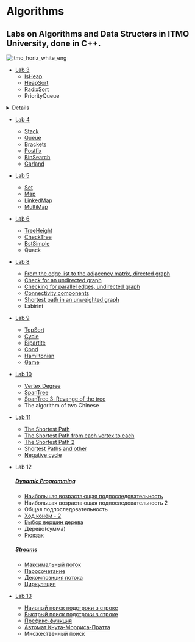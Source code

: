 # Algorithms
## Labs on Algorithms and Data Structers in ITMO University, done in C++.
![itmo_horiz_white_eng](https://user-images.githubusercontent.com/95085670/175139670-4b2ff314-b361-4914-9c2a-7309a33487ed.jpg)
 
+ [Lab 3](https://github.com/ElderEv1l/algorithms/blob/main/Lab3/problems3.pdf)
  + [IsHeap](https://github.com/ElderEv1l/algorithms/blob/main/Lab3/IsHeap.cpp)
  + [HeapSort](https://github.com/ElderEv1l/algorithms/blob/main/Lab3/HeapSort.cpp)
  + [RadixSort](https://github.com/ElderEv1l/algorithms/blob/main/Lab3/RadixSort.cpp)
  + PriorityQueue
 
<details>[Lab 3](https://github.com/ElderEv1l/algorithms/blob/main/Lab3/problems3.pdf)
   
  + [IsHeap](https://github.com/ElderEv1l/algorithms/blob/main/Lab3/IsHeap.cpp)
  + [HeapSort](https://github.com/ElderEv1l/algorithms/blob/main/Lab3/HeapSort.cpp)
  + [RadixSort](https://github.com/ElderEv1l/algorithms/blob/main/Lab3/RadixSort.cpp)
  + PriorityQueue
   
</details>

+ [Lab 4](https://github.com/ElderEv1l/algorithms/blob/main/Lab4/problems4.pdf)
  + [Stack](https://github.com/ElderEv1l/algorithms/blob/main/Lab4/Stack.cpp)
  + [Queue](https://github.com/ElderEv1l/algorithms/blob/main/Lab4/Queue.cpp)
  + [Brackets](https://github.com/ElderEv1l/algorithms/blob/main/Lab4/Brackets.cpp)
  + [Postfix](https://github.com/ElderEv1l/algorithms/blob/main/Lab4/Postfix.cpp)
  + [BinSearch](https://github.com/ElderEv1l/algorithms/blob/main/Lab4/BinSearch.cpp)
  + [Garland](https://github.com/ElderEv1l/algorithms/blob/main/Lab4/Garland.cpp)

+ [Lab 5](https://github.com/ElderEv1l/algorithms/blob/main/Lab5/problems5.pdf)
  + [Set](https://github.com/ElderEv1l/algorithms/blob/main/Lab5/Set.cpp)
  + [Map](https://github.com/ElderEv1l/algorithms/blob/main/Lab5/Map.cpp)
  + [LinkedMap](https://github.com/ElderEv1l/algorithms/blob/main/Lab5/LinkedMap.cpp)
  + [MultiMap](https://github.com/ElderEv1l/algorithms/blob/main/Lab5/MultiMap.cpp)

+ [Lab 6](https://github.com/ElderEv1l/algorithms/blob/main/Lab6/problems6.pdf)
  + [TreeHeight](https://github.com/ElderEv1l/algorithms/blob/main/Lab6/TreeHeight.cpp)
  + [CheckTree](https://github.com/ElderEv1l/algorithms/blob/main/Lab6/CheckTree.cpp)
  + [BstSimple](https://github.com/ElderEv1l/algorithms/blob/main/Lab6/BstSimple.cpp)
  + Quack

+ [Lab 8](https://github.com/ElderEv1l/algorithms/blob/main/Lab8/problems8.pdf)
  + [From the edge list to the adjacency matrix, directed graph](https://github.com/ElderEv1l/algorithms/blob/main/Lab8/A.cpp)
  + [Сheck for an undirected graph](https://github.com/ElderEv1l/algorithms/blob/main/Lab8/B.cpp)
  + [Checking for parallel edges, undirected graph](https://github.com/ElderEv1l/algorithms/blob/main/Lab8/C.cpp)
  + [Connectivity components](https://github.com/ElderEv1l/algorithms/blob/main/Lab8/D.cpp)
  + [Shortest path in an unweighted graph](https://github.com/ElderEv1l/algorithms/blob/main/Lab8/E.cpp)
  + Labirint

+ [Lab 9](https://github.com/ElderEv1l/algorithms/blob/main/Lab9/problems9.pdf)
  + [TopSort](https://github.com/ElderEv1l/algorithms/blob/main/Lab9/TopSort.cpp)
  + [Cycle](https://github.com/ElderEv1l/algorithms/blob/main/Lab9/Cycle.cpp)
  + [Bipartite](https://github.com/ElderEv1l/algorithms/blob/main/Lab9/Bipartite.cpp)
  + [Cond](https://github.com/ElderEv1l/algorithms/blob/main/Lab9/Cond.cpp)
  + [Hamiltonian](https://github.com/ElderEv1l/algorithms/blob/main/Lab9/Hamiltonian.cpp)
  + [Game](https://github.com/ElderEv1l/algorithms/blob/main/Lab9/Game.cpp)
 
+ [Lab 10](https://github.com/ElderEv1l/algorithms/blob/main/Lab10/problems10.pdf)
  + [Vertex Degree](https://github.com/ElderEv1l/algorithms/blob/main/Lab10/VertexDegree.cpp)
  + [SpanTree](https://github.com/ElderEv1l/algorithms/blob/main/Lab10/SpanTree.cpp)
  + [SpanTree 3: Revange of the tree](https://github.com/ElderEv1l/algorithms/blob/main/Lab10/SpanTree%203.cpp)
  + The algorithm of two Chinese

+ [Lab 11](https://github.com/ElderEv1l/algorithms/blob/main/Lab11/problems11.pdf)
  + [The Shortest Path](https://github.com/ElderEv1l/algorithms/blob/main/Lab11/ShortestPath.cpp)
  + [The Shortest Path from each vertex to each](https://github.com/ElderEv1l/algorithms/blob/main/Lab11/Pathsg.cpp)
  + [The Shortest Path 2](https://github.com/ElderEv1l/algorithms/blob/main/Lab11/Pathbgep.cpp)
  + [Shortest Paths and other](https://github.com/ElderEv1l/algorithms/blob/main/Lab11/Path.cpp)
  + [Negative cycle](https://github.com/ElderEv1l/algorithms/blob/main/Lab11/NegCycle.cpp)

+ Lab 12
  ##### [Dynamic Programming](https://github.com/ElderEv1l/algorithms/blob/main/Lab12/Dynamic%20Programming/problems12_Dynamics.pdf)
  + [Наибольшая возрастающая подпоследовательность](https://github.com/ElderEv1l/algorithms/blob/main/Lab12/Dynamic%20Programming/A.cpp)
  + Наибольшая возрастающая подпоследовательность 2
  + Общая подпоследовательность
  + [Ход конём - 2](https://github.com/ElderEv1l/algorithms/blob/main/Lab12/Dynamic%20Programming/D.cpp)
  + [Выбор вершин дерева](https://github.com/ElderEv1l/algorithms/blob/main/Lab12/Dynamic%20Programming/E.cpp)
  + Дерево(сумма)
  + [Рюкзак](https://github.com/ElderEv1l/algorithms/blob/main/Lab12/Dynamic%20Programming/G.cpp)
  ##### [Streams](https://github.com/ElderEv1l/algorithms/blob/main/Lab12/Streams/problems12_Streams.pdf)
  + [Максимальный поток](https://github.com/ElderEv1l/algorithms/blob/main/Lab12/Streams/IA.cpp)
  + [Паросочетание](https://github.com/ElderEv1l/algorithms/blob/main/Lab12/Streams/IB.cpp)
  + [Декомпозиция потока](https://github.com/ElderEv1l/algorithms/blob/main/Lab12/Streams/IC.cpp)
  + [Циркуляция](https://github.com/ElderEv1l/algorithms/blob/main/Lab12/Streams/ID.cpp)

+ [Lab 13](https://github.com/ElderEv1l/algorithms/blob/main/Lab13/problems13.pdf)
  + [Наивный поиск подстроки в строке](https://github.com/ElderEv1l/algorithms/blob/main/Lab13/A.cpp)
  + [Быстрый поиск подстроки в строке](https://github.com/ElderEv1l/algorithms/blob/main/Lab13/B.cpp)
  + [Префикс-функция](https://github.com/ElderEv1l/algorithms/blob/main/Lab13/C.cpp)
  + [Автомат Кнута-Морриса-Пратта](https://github.com/ElderEv1l/algorithms/blob/main/Lab13/D.cpp)
  + Множественный поиск
